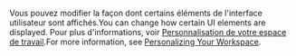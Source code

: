 <span data-ttu-id="b2424-101">Vous pouvez modifier la façon dont certains éléments de l'interface utilisateur sont affichés.</span><span class="sxs-lookup"><span data-stu-id="b2424-101">You can change how certain UI elements are displayed.</span></span> <span data-ttu-id="b2424-102">Pour plus d'informations, voir [Personnalisation de votre espace de travail](../ui-personalization-user.md).</span><span class="sxs-lookup"><span data-stu-id="b2424-102">For more information, see [Personalizing Your Workspace](../ui-personalization-user.md).</span></span>
